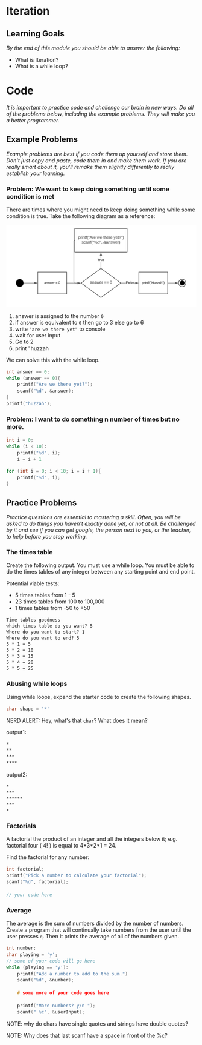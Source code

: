 # Iteration

## Learning Goals

*By the end of this module you should be able to answer the following:*

* What is Iteration?
* What is a while loop?

# Code

*It is important to practice code and challenge our brain in new ways. Do all of the problems below, including the example problems. They will make you a better programmer.*

## Example Problems

*Example problems are best if you code them up yourself and store them. Don't just copy and paste, code them in and make them work. If you are really smart about it, you'll remake them slightly differently to really establish your learning.*

### Problem: We want to keep doing something until some condition is met

There are times where you might need to keep doing something while some condition is true. Take the following diagram as a reference: 

![](2022-02-06-12-24-25.png)

1. answer is assigned to the number `0`
2. if answer is equivalent to `0` then go to 3 else go to 6
3. write `"are we there yet"` to console
4. wait for user input
5. Go to 2
6. print "huzzah

We can solve this with the while loop. 

```cpp
int answer == 0;
while (answer == 0){
    printf("Are we there yet?");
    scanf("%d", &answer);
}
printf("huzzah");

```

### Problem: I want to do something n number of times but no more. 

```cpp
int i = 0;
while (i < 10):
    printf("%d", i);
    i = i + 1
```

```cpp
for (int i = 0; i < 10; i = i + 1){
    printf("%d", i);
}
```

## Practice Problems

*Practice questions are essential to mastering a skill. Often, you will be asked to do things you haven't exactly done yet, or not at all. Be challenged by it and see if you can get google, the person next to you, or the teacher, to help before you stop working.*


### The times table

Create the following output. You must use a while loop. You must be able to do the times tables of any integer between any starting point and end point.

Potential viable tests:

* 5 times tables from 1 - 5
* 23 times tables from 100 to 100,000
* 1 times tables from -50 to +50

```text
Time tables goodness
which times table do you want? 5
Where do you want to start? 1
Where do you want to end? 5
5 * 1 = 5
5 * 2 = 10
5 * 3 = 15
5 * 4 = 20
5 * 5 = 25
```

### Abusing while loops

Using while loops, expand the starter code to create the following shapes.

```cpp
char shape = '*'
```

NERD ALERT: Hey, what's that `char`? What does it mean? 

output1:

```bash
*
**
***
****
```

output2:

```text
*
***
******
***
*
```

### Factorials

A factorial the product of an integer and all the integers below it; e.g. factorial four ( 4! ) is equal to 4\*3\*2\*1 = 24.

Find the factorial for any number: 

```cpp
int factorial;
printf("Pick a number to calculate your factorial");
scanf("%d", factorial);

// your code here
```

### Average 

The average is the sum of numbers divided by the number of numbers. Create a program that will continually take numbers from the user until the user presses `q`. Then it prints the average of all of the numbers given. 

```cpp
int number;
char playing = 'y';
// some of your code will go here
while (playing == 'y'):
    printf("Add a number to add to the sum.")
    scanf("%d", &number);
    
    # some more of your code goes here

    printf("More numbers? y/n ");
    scanf(" %c", &userInput);

```
NOTE: why do chars have single quotes and strings have double quotes? 

NOTE: Why does that last scanf have a space in front of the %c?
